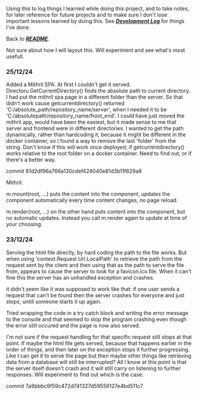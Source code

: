 Using this to log things I learned while doing this project, and to take notes, for later reference for future projects and to make sure I don't lose important lessons learned by doing this.
See [_**Development Log**_](./development-log.md) for things I've done.

Back to [_**README**_](./README.md).

Not sure about how I will layout this. Will experiment and see what's most usefull.

### 25/12/24

Added a Mithril SPA. At first I couldn't get it served. 
Directoru.GetCurrentDirectory() finds the absolute path to current directory. I had put the mithril spa page in a different folder than the server. So that didn't work cause getcurrentdirectory() returned 'C:/absolute_path/repository_name/server', when I needed it to be 'C:/absolutepath/repository_name/front_end'. I could have just moved the mithril app, would have been the easiest, but it made sense to me that server and frontend were in different directories. I wanted to get the path dynamically, rather than hardcoding it, because it might be different in the docker container, so I found a way to remove the last 'folder' from the string. Don't know if this will work once deployed; if getcurrentdirectory() works relative to the root folder on a docker container. Need to find out, or if there's a better way.

commit 81d2df96a766a130cdef424040e81d3b11f629a8

Mithril:

m.mount(root, ...) puts the content into the component, updates the component automatically every time content changes, no page reload.

m.render(root, ...) on the other hand puts content into the component, but no automatic updates. Instead you call m.render again to update at time of your choosing.


### 23/12/24

Serving the html file directly, by hard coding the path to the file works. But when using 'context.Request.Url.LocalPath' to retrieve the path from the request sent by the client and then using that as the path to serve the file from, appears to cause the server to look for a favicon.ico file. When it can't fine this the server has an unhandled exception and crashes.

it didn't seem like it was supposed to work like that: if one user sends a request that can't be found then the server crashes for everyone and just stops, untill someone starts it up again.

Tried wrapping the code in a try catch block and writing the error message to the console and that seemed to stop the program crashing even though the error still occured and the page is now also served.

I'm not sure if the request handling for that specific request still stops at that point. If maybe the html file gets served, because that happens earlier in the order of things, and then later on the exception stops it further progressing. Like I can get it to serve the page but then maybe other things like retrieving data from a database will still be interrupted? All I know at this point is that the server itself doesn't crash and it will still carry on listening to further responses. Will experiment to find out which is the case. 

commit 7a9bbbc9f59c472d741327d59556127e4bd511c7